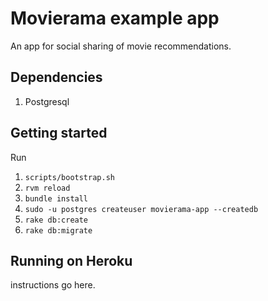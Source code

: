 # Movierama example app

An app for social sharing of movie recommendations.

## Dependencies

1. Postgresql

## Getting started

Run 
1. `scripts/bootstrap.sh`
2. `rvm reload`
3. `bundle install`
4. `sudo -u postgres createuser movierama-app --createdb`
5. `rake db:create`
6. `rake db:migrate`

## Running on Heroku

instructions go here.
